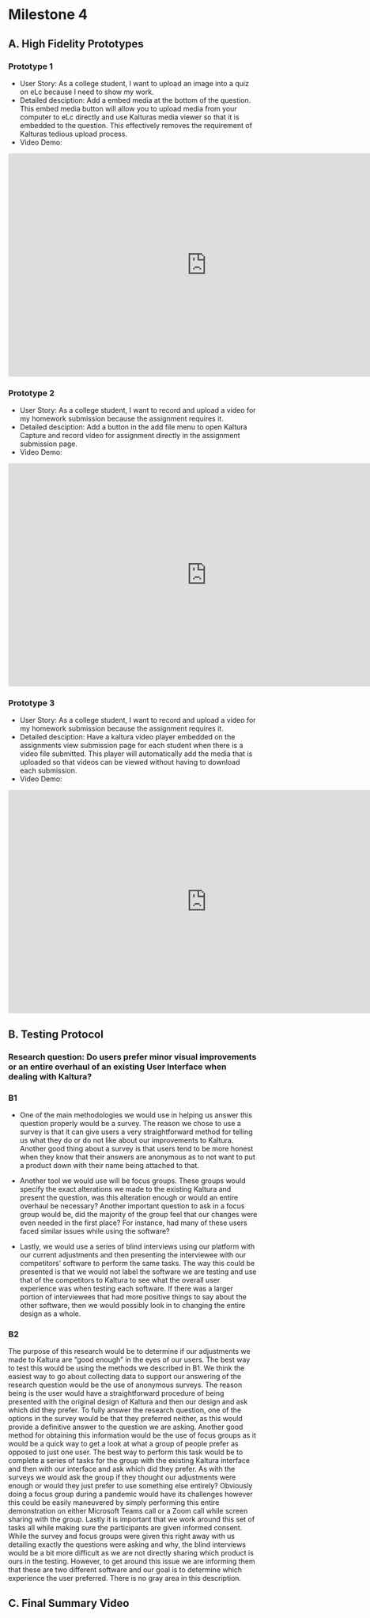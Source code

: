 # Milestone 4

## A. High Fidelity Prototypes

### Prototype 1
- User Story: As a college student, I want to upload an image into a quiz on eLc because I need to show my work.<br>
- Detailed desciption: Add a embed media at the bottom of the question. This embed media button will allow you to upload media from your computer to eLc directly and use Kalturas media viewer so that it is embedded to the question. This effectively removes the requirement of Kalturas tedious upload process.<br>
- Video Demo:
<iframe style="border: 1px solid rgba(0, 0, 0, 0.1);" width="800" height="450" src="https://www.figma.com/embed?embed_host=share&url=https%3A%2F%2Fwww.figma.com%2Fproto%2Fcv6k3Md37WmYJkJ4fopM73%2FPrototypes%3Fnode-id%3D8%253A26%26scaling%3Dmin-zoom%26page-id%3D0%253A1%26starting-point-node-id%3D8%253A26" allowfullscreen></iframe>

### Prototype 2
- User Story: As a college student, I want to record and upload a video for my homework submission because the assignment requires it.<br>
- Detailed desciption: Add a button in the add file menu to open Kaltura Capture and record video for assignment directly in the assignment submission page.<br>
- Video Demo:
<iframe style="border: 1px solid rgba(0, 0, 0, 0.1);" width="800" height="450" src="https://www.figma.com/embed?embed_host=share&url=https%3A%2F%2Fwww.figma.com%2Fproto%2Fcv6k3Md37WmYJkJ4fopM73%2FPrototypes%3Fnode-id%3D30%253A190%26scaling%3Dmin-zoom%26page-id%3D30%253A86%26starting-point-node-id%3D30%253A190" allowfullscreen></iframe>

### Prototype 3
- User Story: As a college student, I want to record and upload a video for my homework submission because the assignment requires it.<br>
- Detailed desciption: Have a kaltura video player embedded on the assignments view submission page for each student when there is a video file submitted. This player will automatically add the media that is uploaded so that videos can be viewed without having to download each submission.<br>
- Video Demo:
<iframe style="border: 1px solid rgba(0, 0, 0, 0.1);" width="800" height="450" src="https://www.figma.com/embed?embed_host=share&url=https%3A%2F%2Fwww.figma.com%2Fproto%2Fcv6k3Md37WmYJkJ4fopM73%2FPrototypes%3Fnode-id%3D30%253A233%26scaling%3Dmin-zoom%26page-id%3D30%253A87" allowfullscreen></iframe>

## B. Testing Protocol

### Research question: Do users prefer minor visual improvements or an entire overhaul of an existing User Interface when dealing with Kaltura?

### B1

-	One of the main methodologies we would use in helping us answer this question properly would be a survey. The reason we chose to use a survey is that it can give users a very straightforward method for telling us what they do or do not like about our improvements to Kaltura. Another good thing about a survey is that users tend to be more honest when they know that their answers are anonymous as to not want to put a product down with their name being attached to that.

-	Another tool we would use will be focus groups. These groups would specify the exact alterations we made to the existing Kaltura and present the question, was this alteration enough or would an entire overhaul be necessary? Another important question to ask in a focus group would be, did the majority of the group feel that our changes were even needed in the first place? For instance, had many of these users faced similar issues while using the software?

-	Lastly, we would use a series of blind interviews using our platform with our current adjustments and then presenting the interviewee with our competitors’ software to perform the same tasks. The way this could be presented is that we would not label the software we are testing and use that of the competitors to Kaltura to see what the overall user experience was when testing each software. If there was a larger portion of interviewees that had more positive things to say about the other software, then we would possibly look in to changing the entire design as a whole.

### B2

  The purpose of this research would be to determine if our adjustments we made to Kaltura are “good enough” in the eyes of our users. The best way to test this would be using the methods we described in B1. We think the easiest way to go about collecting data to support our answering of the research question would be the use of anonymous surveys. The reason being is the user would have a straightforward procedure of being presented with the original design of Kaltura and then our design and ask which did they prefer. To fully answer the research question, one of the options in the survey would be that they preferred neither, as this would provide a definitive answer to the question we are asking. 
  Another good method for obtaining this information would be the use of focus groups as it would be a quick way to get a look at what a group of people prefer as opposed to just one user. The best way to perform this task would be to complete a series of tasks for the group with the existing Kaltura interface and then with our interface and ask which did they prefer. As with the surveys we would ask the group if they thought our adjustments were enough or would they just prefer to use something else entirely? Obviously doing a focus group during a pandemic would have its challenges however this could be easily maneuvered by simply performing this entire demonstration on either Microsoft Teams call or a Zoom call while screen sharing with the group. 
  Lastly it is important that we work around this set of tasks all while making sure the participants are given informed consent. While the survey and focus groups were given this right away with us detailing exactly the questions were asking and why, the blind interviews would be a bit more difficult as we are not directly sharing which product is ours in the testing. However, to get around this issue we are informing them that these are two different software and our goal is to determine which experience the user preferred. There is no gray area in this description. 



## C. Final Summary Video




